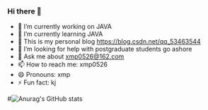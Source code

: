 ### Hi there 👋

- 🔭 I’m currently working on JAVA
- 🌱 I’m currently learning JAVA
- 👯 This is my personal blog https://blog.csdn.net/qq_53463544
- 🤔 I’m looking for help with postgraduate students go ashore
- 💬 Ask me about xmp0526@162.com
- 📫 How to reach me: xmp0526
- 😄 Pronouns: xmp
- ⚡ Fun fact: kj


#![Anurag's GitHub stats](https://github-readme-stats.vercel.app/api?username=xmpjava&show_icons=true)





